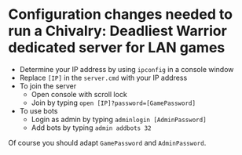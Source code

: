 # Configuration changes needed to run a Chivalry: Deadliest Warrior dedicated server for LAN games
* Determine your IP address by using `ipconfig` in a console window
* Replace `[IP]` in the `server.cmd` with your IP address
* To join the server
  * Open console with  scroll lock
  * Join by typing `open [IP]?password=[GamePassword]`
* To use bots
  * Login as admin by typing `adminlogin [AdminPassword]`
  * Add bots by typing `admin addbots 32`

Of course you should adapt `GamePassword` and `AdminPassword`.
